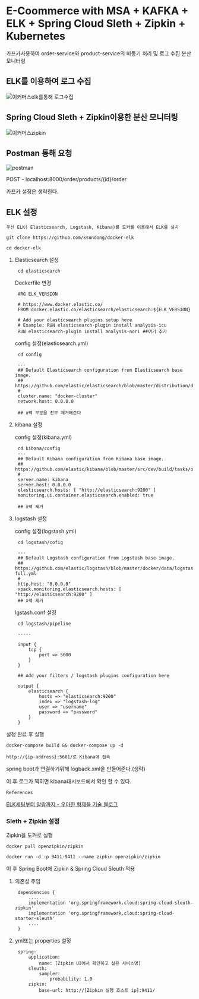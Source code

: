 # E-Coommerce with MSA + KAFKA + ELK + Spring Cloud Sleth + Zipkin + Kubernetes

카프카사용하여 order-service와 product-service의 비동기 처리 및 로그 수집 분산 모니터링


## ELK를 이용하여 로그 수집

![이커머스elk를통해 로그수집](https://user-images.githubusercontent.com/68090443/149524277-b2e0f27d-dcee-4b48-96dc-f07a558d8452.PNG)


## Spring Cloud Sleth + Zipkin이용한 분산 모니터링


![이커머스zipkin](https://user-images.githubusercontent.com/68090443/149524304-c051251f-34b3-4b4c-9c19-d8d6a4a50d28.PNG)


## Postman 통해 요청

![postman](https://user-images.githubusercontent.com/68090443/149524655-863cec8b-d64e-41a1-afa1-bf2c33164d72.PNG)

POST - localhost:8000/order/products/{id}/order


카프카 설정은 생략한다.

## ELK 설정

```우선 ELK( Elasticsearch, Logstash, Kibana)를 도커를 이용해서 ELK를 설치```

    git clone https://github.com/ksundong/docker-elk

    cd docker-elk

1. Elasticsearch 설정

        cd elasticsearch


    Dockerfile 변경

        ARG ELK_VERSION

        # https://www.docker.elastic.co/
        FROM docker.elastic.co/elasticsearch/elasticsearch:${ELK_VERSION}

        # Add your elasticsearch plugins setup here
        # Example: RUN elasticsearch-plugin install analysis-icu
        RUN elasticsearch-plugin install analysis-nori ##여기 추가
    
    config 설정(elasticsearch.yml)

        cd config

        ---
        ## Default Elasticsearch configuration from Elasticsearch base image.
        ## https://github.com/elastic/elasticsearch/blob/master/distribution/docker/src/docker/config/elasticsearch.yml
        #
        cluster.name: "docker-cluster"
        network.host: 0.0.0.0

        ## x팩 부분을 전부 제거해준다


2. kibana 설정

    config 설정(kibana.yml)

        cd kibana/config
        ---
        ## Default Kibana configuration from Kibana base image.
        ## https://github.com/elastic/kibana/blob/master/src/dev/build/tasks/os_packages/docker_generator/templates/kibana_yml.template.ts
        #
        server.name: kibana
        server.host: 0.0.0.0
        elasticsearch.hosts: [ "http://elasticsearch:9200" ]
        monitoring.ui.container.elasticsearch.enabled: true

        ## x팩 제거


3. logstash 설정

    config 설정(logstash.yml)

        cd logstash/cofig

        ---
        ## Default Logstash configuration from Logstash base image.
        ## https://github.com/elastic/logstash/blob/master/docker/data/logstash/config/logstash-full.yml
        #
        http.host: "0.0.0.0"
        xpack.monitoring.elasticsearch.hosts: [ "http://elasticsearch:9200" ]
        ## x팩 제거

     lgstash.conf 설정

        cd logstash/pipeline

        -----

        input {
            tcp {
                port => 5000
            }
        }

        ## Add your filters / logstash plugins configuration here

        output {
            elasticsearch {
                hosts => "elasticsearch:9200"
                index => "logstash-log"
                user => "username"
                password => "password"
            }
        }

설정 완료 후 실행

    docker-compose build && docker-compose up -d 

    http://{ip-address}:5601/로 Kibana에 접속


spring boot과 연결하기위해 logback.xml을 만들어준다.(생략)

이 후 로그가 찍히면 kibana대시보드에서 확인 할 수 있다.

```References```

[ELK세팅부터 알람까지 - 우아한 형제들 기술 블로그]( https://techblog.woowahan.com/2659/)


### Sleth + Zipkin 설정

Zipkin을 도커로 실행

    docker pull openzipkin/zipkin

    docker run -d -p 9411:9411 --name zipkin openzipkin/zipkin

이 후 Spring Boot에 Zipkin & Spring Cloud Sleuth 적용

1. 의존성 주입

        dependencies {
            ......
            implementation 'org.springframework.cloud:spring-cloud-sleuth-zipkin'
            implementation 'org.springframework.cloud:spring-cloud-starter-sleuth'
            ....
        }

2. yml또는 properties 설정

        spring:
            application:
                name: [Zipkin UI에서 확인하고 싶은 서비스명]
            sleuth:
                sampler:
                    probability: 1.0
            zipkin:
                base-url: http://[Zipkin 실행 호스트 ip]:9411/


